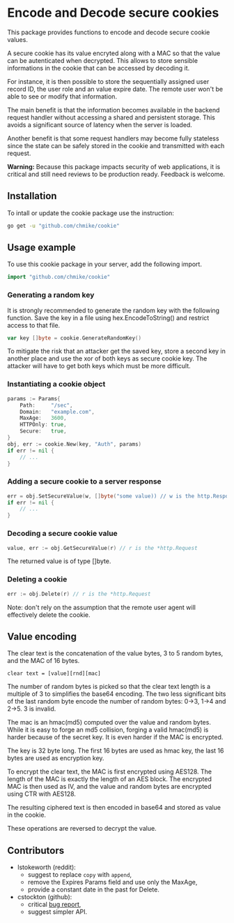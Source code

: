 # Encode and Decode secure cookies

This package provides functions to encode and decode secure cookie values.

A secure cookie has its value encryted along with a MAC so that the value
can be autenticated when decrypted. This allows to store sensible 
informations in the cookie that can be accessed by decoding it.

For instance, it is then possible to store the sequentially assigned user 
record ID, the user role and an value expire date. The remote user won't 
be able to see or modify that information.

The main benefit is that the information becomes available in the backend
request handler without accessing a shared and persistent storage. This 
avoids a significant source of latency when the server is loaded. 

Another benefit is that some request handlers may become fully stateless
since the state can be safely stored in the cookie and transmitted with 
each request.

**Warning:** Because this package impacts security of web applications, 
it is critical and still need reviews to be production ready. 
Feedback is welcome. 

## Installation

To intall or update the cookie package use the instruction:

``` Bash
go get -u "github.com/chmike/cookie"
```

## Usage example 

To use this cookie package in your server, add the following import.

``` Go
import "github.com/chmike/cookie"
```
### Generating a random key

It is strongly recommended to generate the random key with the following function.
Save the key in a file using hex.EncodeToString() and restrict access to that file.

``` Go
var key []byte = cookie.GenerateRandomKey()
```
To mitigate the risk that an attacker get the saved key, store a second key in 
another place and use the xor of both keys as secure cookie key. The attacker 
will have to get both keys which must be more difficult. 

### Instantiating a cookie object

``` Go
params := Params{
    Path:     "/sec",
    Domain:   "example.com", 
    MaxAge:   3600,
    HTTPOnly: true,
    Secure:   true,
}
obj, err := cookie.New(key, "Auth", params)
if err != nil {
    // ...
}
```

### Adding a secure cookie to a server response

``` Go
err = obj.SetSecureValue(w, []byte("some value)) // w is the http.ResponseWriter
if err != nil {
    // ...
}
```

### Decoding a secure cookie value

``` Go
value, err := obj.GetSecureValue(r) // r is the *http.Request
```

The returned value is of type []byte.

### Deleting a cookie

``` Go
err := obj.Delete(r) // r is the *http.Request
```

Note: don't rely on the assumption that the remote user agent will effectively 
delete the cookie. 

## Value encoding 

The clear text is the concatenation of the value bytes, 3 to 5 random bytes,
and the MAC of 16 bytes. 

    clear text = [value][rnd][mac]

The number of random bytes is picked so that the clear text length is a
multiple of 3 to simplifies the base64 encoding. The two less significant
bits of the last random byte encode the number of random bytes: 0->3, 
1->4 and 2->5. 3 is invalid. 

The mac is an hmac(md5) computed over the value and random bytes. While 
it is easy to forge an md5 collision, forging a valid hmac(md5) is harder 
because of the secret key. It is even harder if the MAC is encrypted. 

The key is 32 byte long. The first 16 bytes are used as hmac key, the last
16 bytes are used as encryption key.  

To encrypt the clear text, the MAC is first encrypted using AES128. The 
length of the MAC is exactly the length of an AES block. The encrypted 
MAC is then used as IV, and the value and random bytes are encrypted using
CTR with AES128.

The resulting ciphered text is then encoded in base64 and stored as value
in the cookie. 

These operations are reversed to decrypt the value.

## Contributors

- lstokeworth (reddit): 
    - suggest to replace `copy` with `append`, 
    - remove the Expires Params field and use only the MaxAge,
    - provide a constant date in the past for Delete.
- cstockton (github): 
    - critical [bug report](https://github.com/chmike/cookie/issues/1),
    - suggest simpler API.